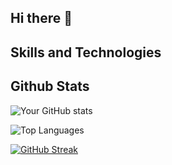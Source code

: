 ## Hi there 👋

## Skills and Technologies

## Github Stats
![Your GitHub stats](https://github-readme-stats.vercel.app/api?username=maxxrk&show_icons=true&theme=radical)

![Top Languages](https://github-readme-stats.vercel.app/api/top-langs/?username=maxxrk&layout=compact&theme=radical)

[![GitHub Streak](http://github-readme-streak-stats.herokuapp.com?user=maxxrk&theme=dark&background=000000)](https://git.io/streak-stats)
<!--
**MaxxRK/MaxxRK** is a ✨ _special_ ✨ repository because its `README.md` (this file) appears on your GitHub profile.

Here are some ideas to get you started:

- 🔭 I’m currently working on ...
- 🌱 I’m currently learning ...
- 👯 I’m looking to collaborate on ...
- 🤔 I’m looking for help with ...
- 💬 Ask me about ...
- 📫 How to reach me: ...
- 😄 Pronouns: ...
- ⚡ Fun fact: ...
-->
